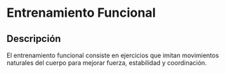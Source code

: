 # Entrenamiento Funcional
## Descripción
El entrenamiento funcional consiste en ejercicios que imitan movimientos naturales del cuerpo para mejorar fuerza, estabilidad y coordinación.
